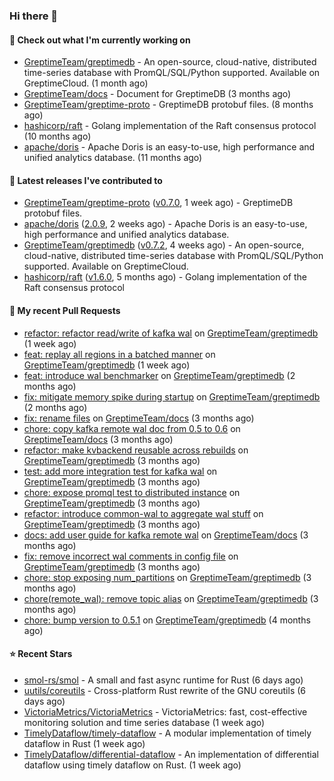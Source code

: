 ### Hi there 👋

#### 👷 Check out what I'm currently working on

- [GreptimeTeam/greptimedb](https://github.com/GreptimeTeam/greptimedb) - An open-source, cloud-native, distributed time-series database with PromQL/SQL/Python supported. Available on GreptimeCloud. (1 month ago)
- [GreptimeTeam/docs](https://github.com/GreptimeTeam/docs) - Document for GreptimeDB (3 months ago)
- [GreptimeTeam/greptime-proto](https://github.com/GreptimeTeam/greptime-proto) - GreptimeDB protobuf files. (8 months ago)
- [hashicorp/raft](https://github.com/hashicorp/raft) - Golang implementation of the Raft consensus protocol (10 months ago)
- [apache/doris](https://github.com/apache/doris) - Apache Doris is an easy-to-use, high performance and unified analytics database. (11 months ago)

#### 🔭 Latest releases I've contributed to

- [GreptimeTeam/greptime-proto](https://github.com/GreptimeTeam/greptime-proto) ([v0.7.0](https://github.com/GreptimeTeam/greptime-proto/releases/tag/v0.7.0), 1 week ago) - GreptimeDB protobuf files.
- [apache/doris](https://github.com/apache/doris) ([2.0.9](https://github.com/apache/doris/releases/tag/2.0.9), 2 weeks ago) - Apache Doris is an easy-to-use, high performance and unified analytics database.
- [GreptimeTeam/greptimedb](https://github.com/GreptimeTeam/greptimedb) ([v0.7.2](https://github.com/GreptimeTeam/greptimedb/releases/tag/v0.7.2), 4 weeks ago) - An open-source, cloud-native, distributed time-series database with PromQL/SQL/Python supported. Available on GreptimeCloud.
- [hashicorp/raft](https://github.com/hashicorp/raft) ([v1.6.0](https://github.com/hashicorp/raft/releases/tag/v1.6.0), 5 months ago) - Golang implementation of the Raft consensus protocol

#### 🔨 My recent Pull Requests

- [refactor: refactor read/write of kafka wal](https://github.com/GreptimeTeam/greptimedb/pull/3809) on [GreptimeTeam/greptimedb](https://github.com/GreptimeTeam/greptimedb) (1 week ago)
- [feat: replay all regions in a batched manner](https://github.com/GreptimeTeam/greptimedb/pull/3808) on [GreptimeTeam/greptimedb](https://github.com/GreptimeTeam/greptimedb) (1 week ago)
- [feat: introduce wal benchmarker](https://github.com/GreptimeTeam/greptimedb/pull/3446) on [GreptimeTeam/greptimedb](https://github.com/GreptimeTeam/greptimedb) (2 months ago)
- [fix: mitigate memory spike during startup](https://github.com/GreptimeTeam/greptimedb/pull/3418) on [GreptimeTeam/greptimedb](https://github.com/GreptimeTeam/greptimedb) (2 months ago)
- [fix: rename files](https://github.com/GreptimeTeam/docs/pull/799) on [GreptimeTeam/docs](https://github.com/GreptimeTeam/docs) (3 months ago)
- [chore: copy kafka remote wal doc from 0.5 to 0.6](https://github.com/GreptimeTeam/docs/pull/795) on [GreptimeTeam/docs](https://github.com/GreptimeTeam/docs) (3 months ago)
- [refactor: make kvbackend reusable across rebuilds](https://github.com/GreptimeTeam/greptimedb/pull/3202) on [GreptimeTeam/greptimedb](https://github.com/GreptimeTeam/greptimedb) (3 months ago)
- [test: add more integration test for kafka wal](https://github.com/GreptimeTeam/greptimedb/pull/3190) on [GreptimeTeam/greptimedb](https://github.com/GreptimeTeam/greptimedb) (3 months ago)
- [chore: expose promql test to distributed instance](https://github.com/GreptimeTeam/greptimedb/pull/3176) on [GreptimeTeam/greptimedb](https://github.com/GreptimeTeam/greptimedb) (3 months ago)
- [refactor: introduce common-wal to aggregate wal stuff](https://github.com/GreptimeTeam/greptimedb/pull/3171) on [GreptimeTeam/greptimedb](https://github.com/GreptimeTeam/greptimedb) (3 months ago)
- [docs: add user guide for kafka remote wal](https://github.com/GreptimeTeam/docs/pull/782) on [GreptimeTeam/docs](https://github.com/GreptimeTeam/docs) (3 months ago)
- [fix: remove incorrect wal comments in config file](https://github.com/GreptimeTeam/greptimedb/pull/3142) on [GreptimeTeam/greptimedb](https://github.com/GreptimeTeam/greptimedb) (3 months ago)
- [chore: stop exposing num_partitions](https://github.com/GreptimeTeam/greptimedb/pull/3132) on [GreptimeTeam/greptimedb](https://github.com/GreptimeTeam/greptimedb) (3 months ago)
- [chore(remote_wal): remove topic alias](https://github.com/GreptimeTeam/greptimedb/pull/3120) on [GreptimeTeam/greptimedb](https://github.com/GreptimeTeam/greptimedb) (3 months ago)
- [chore: bump version to 0.5.1](https://github.com/GreptimeTeam/greptimedb/pull/3116) on [GreptimeTeam/greptimedb](https://github.com/GreptimeTeam/greptimedb) (4 months ago)

#### ⭐ Recent Stars

- [smol-rs/smol](https://github.com/smol-rs/smol) - A small and fast async runtime for Rust (6 days ago)
- [uutils/coreutils](https://github.com/uutils/coreutils) - Cross-platform Rust rewrite of the GNU coreutils (6 days ago)
- [VictoriaMetrics/VictoriaMetrics](https://github.com/VictoriaMetrics/VictoriaMetrics) - VictoriaMetrics: fast, cost-effective monitoring solution and time series database (1 week ago)
- [TimelyDataflow/timely-dataflow](https://github.com/TimelyDataflow/timely-dataflow) - A modular implementation of timely dataflow in Rust (1 week ago)
- [TimelyDataflow/differential-dataflow](https://github.com/TimelyDataflow/differential-dataflow) - An implementation of differential dataflow using timely dataflow on Rust. (1 week ago)
